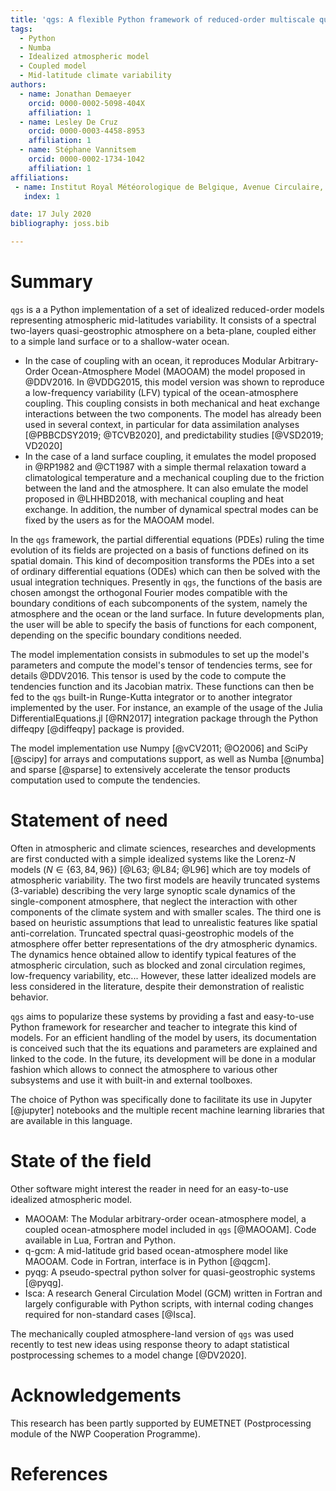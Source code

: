 ```yaml
---
title: 'qgs: A flexible Python framework of reduced-order multiscale quasi-geopstrophic spectral models'
tags:
  - Python
  - Numba
  - Idealized atmospheric model
  - Coupled model
  - Mid-latitude climate variability
authors:
  - name: Jonathan Demaeyer
    orcid: 0000-0002-5098-404X 
    affiliation: 1
  - name: Lesley De Cruz
    orcid: 0000-0003-4458-8953
    affiliation: 1
  - name: Stéphane Vannitsem 
    orcid: 0000-0002-1734-1042
    affiliation: 1
affiliations:
 - name: Institut Royal Météorologique de Belgique, Avenue Circulaire, 3, 1180 Brussels, Belgium
   index: 1

date: 17 July 2020
bibliography: joss.bib

---
```


# Summary

`qgs` is a a Python implementation of a set of idealized reduced-order models representing atmospheric mid-latitudes variability. 
It consists of a spectral two-layers quasi-geostrophic atmosphere on a beta-plane, coupled either to a simple land surface or to a shallow-water ocean.

* In the case of coupling with an ocean, it reproduces Modular Arbitrary-Order Ocean-Atmosphere Model (MAOOAM) the model proposed in @DDV2016. In @VDDG2015, this model version was shown to reproduce a 
low-frequency variability (LFV) typical of the ocean-atmosphere coupling. 
This coupling consists in both mechanical and heat exchange interactions between the two components. 
The model has already been used in several context, in particular for data assimilation analyses [@PBBCDSY2019; @TCVB2020], 
and predictability studies [@VSD2019; VD2020]
* In the case of a land surface coupling, it emulates the model proposed in @RP1982 and @CT1987 with a simple thermal relaxation toward a climatological temperature and a mechanical coupling due to the 
friction between the land and the atmosphere. It can also emulate the model proposed in @LHHBD2018, with mechanical coupling and heat exchange. In addition, the number of dynamical spectral modes can be fixed by the users as for the MAOOAM model.

In the `qgs` framework, the partial differential equations (PDEs) ruling the time evolution of its fields are projected on a basis of functions defined on its 
spatial domain. 
This kind of decomposition transforms the PDEs into a set of ordinary differential equations (ODEs) which can then be solved with the usual integration techniques.
Presently in `qgs`, the functions of the basis are chosen amongst the orthogonal Fourier modes compatible with the boundary conditions of each subcomponents of the system, namely the atmosphere and the ocean or the land surface. 
In future developments plan, the user will be able to specify the basis of functions for each component, depending on the specific boundary conditions needed.

The model implementation consists in submodules to set up the model's parameters and compute the model's tensor of tendencies terms, see for details @DDV2016.
This tensor is used by the code to compute the tendencies function and its Jacobian matrix. These functions can then be fed to the `qgs` built-in Runge-Kutta integrator or 
to another integrator implemented by the user. For instance, an example of the usage of the Julia DifferentialEquations.jl [@RN2017] integration package through the Python diffeqpy [@diffeqpy] package is provided.

The model implementation use Numpy [@vCV2011; @O2006] and SciPy [@scipy] for arrays and computations support, as well as Numba [@numba] and sparse [@sparse] to extensively accelerate the tensor products computation used to compute the tendencies.

# Statement of need

Often in atmospheric and climate sciences, researches and developments are first conducted with a simple idealized systems like the Lorenz-$N$ models ($N \in \{63, 84, 96\}$) [@L63; @L84; @L96] which are toy models of atmospheric variability. 
The two first models are heavily truncated systems (3-variable) describing the very large synoptic scale dynamics of the single-component atmosphere, that neglect the interaction with other components of the climate system and with smaller scales.
The third one is based on heuristic assumptions that lead to unrealistic features like spatial anti-correlation. 
Truncated spectral quasi-geostrophic models of the atmosphere offer better representations of the dry atmospheric dynamics. The dynamics hence obtained allow to 
identify typical features of the atmospheric circulation, such as blocked and zonal circulation regimes, low-frequency variability, etc...
However, these latter idealized models are less considered in the literature, despite their demonstration of realistic behavior.

`qgs` aims to popularize these systems by providing a fast and easy-to-use Python framework for researcher and teacher to integrate this kind of models. 
For an efficient handling of the model by users, its documentation is conceived such that the its equations and parameters are explained and linked to the code.
In the future, its development will be done in a modular fashion which allows to connect the atmosphere to various other subsystems and use it with built-in and external toolboxes.

The choice of Python was specifically done to facilitate its use in Jupyter [@jupyter] notebooks and the multiple recent machine learning libraries that are available in this 
language.

# State of the field

Other software might interest the reader in need for an easy-to-use idealized atmospheric model.

* MAOOAM: The Modular arbitrary-order ocean-atmosphere model, a coupled ocean-atmosphere model included in `qgs` [@MAOOAM]. 
          Code available in Lua, Fortran and Python.
* q-gcm: A mid-latitude grid based ocean-atmosphere model like MAOOAM. Code in Fortran, interface is in Python [@qgcm].
* pyqg: A pseudo-spectral python solver for quasi-geostrophic systems [@pyqg].
* Isca: A research General Circulation Model (GCM) written in Fortran and largely
        configurable with Python scripts, with internal coding changes required for non-standard cases [@Isca].

The mechanically coupled atmosphere-land version of `qgs` was used recently to test new ideas using response theory to adapt statistical postprocessing schemes to a model change [@DV2020].
 
# Acknowledgements

This research has been partly supported by EUMETNET (Postprocessing module of the NWP Cooperation Programme).

# References
